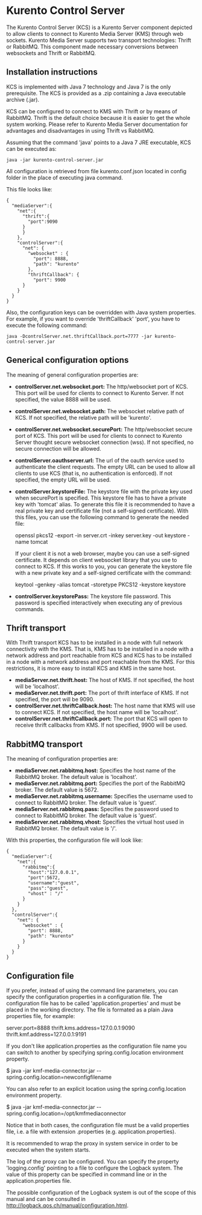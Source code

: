Kurento Control Server
======================

The Kurento Control Server (KCS) is a Kurento Server component depicted to allow
clients to connect to Kurento Media Server (KMS) through web sockets.
Kurento Media Server supports two transport technologies: Thrift or RabbitMQ.
This component made necessary conversions between websockets and Thrift or
RabbitMQ.

Installation instructions
-------------------------

KCS is implemented with Java 7 technology and Java 7 is the only
prerequisite. The KCS is provided as a .zip containing a Java executable archive
(.jar).

KCS can be configured to connect to KMS with Thrift or
by means of RabbitMQ. Thrift is the default choice because it is easier to get
the whole system working. Please refer to Kurento Media Server documentation
for advantages and disadvantages in using Thrift vs RabbitMQ.

Assuming that the command 'java' points to a Java 7 JRE executable, KCS
can be executed as:

    java -jar kurento-control-server.jar

All configuration is retrieved from file kurento.conf.json located in config
folder in the place of executing java command.

This file looks like:

    {
      "mediaServer":{
        "net":{
          "thrift":{
            "port":9090
          }
	      }
	    },
	    "controlServer":{
	      "net": {
	        "websocket" : {
	          "port": 8888,
	          "path": "kurento"
	        },
	        "thriftCallback": {
	          "port": 9900
          }
        }
      }
    }

Also, the configuration keys can be overridden with Java system properties. For
example, if you want to override 'thriftCallback' 'port', you have to execute
the following command:

    java -DcontrolServer.net.thriftCallback.port=7777 -jar kurento-control-server.jar

Generical configuration options
-------------------------------

The meaning of general configuration properties are:

* **controlServer.net.websocket.port:** The http/websocket port of KCS. This port
  will be used for clients to connect to Kurento Server. If not specified, the
  value 8888 will be used.
* **controlServer.net.websocket.path:** The websocket relative path of KCS. If not
  specified, the relative path will be 'kurento'.
* **controlServer.net.websocket.securePort:** The http/websocket secure port of KCS.
  This port will be used for clients to connect to Kurento Server thought secure
  websocket connection (wss). If not specified, no secure connection will be
  allowed.
* **controlServer.oauthserver.url:** The url of the oauth service used to
  authenticate the client requests. The empty URL can be used to allow all
  clients to use KCS (that is, no authentication is enforced). If not specified,
  the empty URL will be used.
* **controlServer.keystoreFile:** The keystore file with the private key used when
  securePort is specified. This keystore file has to have a private key with
  'tomcat' alias. To generate this file it is recommended to have a real private
  key and certificate file (not a self-signed certificate). With this files,
  you can use the following command to generate the needed file:

     openssl pkcs12 -export -in server.crt -inkey server.key -out keystore -name tomcat

  If your client it is not a web browser, maybe you can use a self-signed
  certificate. It depends on client websocket library that you use to connect to
  KCS. If this works to you, you can generate the keystore file with a
  new private key and a self-signed certificate with the command:

    keytool -genkey -alias tomcat -storetype PKCS12 -keystore keystore

* **controlServer.keystorePass:** The keystore file password. This password is
  specified interactively when executing any of previous commands.


Thrift transport
----------------

With Thrift transport KCS has to be installed in a node with full network
connectivity with the KMS. That is, KMS
has to be installed in a node with a network address and port reachable from
KCS and KCS has to be installed in a node with a network address and
port reachable from the KMS. For this restrictions, it is more
easy to install KCS and KMS in the same host.

* **mediaServer.net.thrift.host:** The host of KMS. If not specified, the host will
  be 'localhost'.
* **mediaServer.net.thrift.port:** The port of thrift interface of KMS. If not
  specified, the port will be 9090.
* **controlServer.net.thriftCallback.host:** The host name that KMS will use
  to connect KCS. If not specified, the host name will be 'localhost'.
* **controlServer.net.thriftCallback.port:** The port that KCS will open to receive
  thrift callbacks from KMS. If not specified, 9900 will be used.

RabbitMQ transport
------------------

The meaning of configuration properties are:

* **mediaServer.net.rabbitmq.host:** Specifies the host name of the RabbitMQ broker.
  The default value is 'localhost'.
* **mediaServer.net.rabbitmq.port:** Specifies the port of the RabbitMQ broker.
  The default value is 5672.
* **mediaServer.net.rabbitmq.username:** Specifies the username used to connect to
  RabbitMQ broker. The default value is 'guest'.
* **mediaServer.net.rabbitmq.pass:** Specifies the password used to connect to
  RabbitMQ broker. The default value is 'guest'.
* **mediaServer.net.rabbitmq.vhost:** Specifies the virtual host used in RabbitMQ
  broker. The default value is '/'.

With this properties, the configuration file will look like:

    {
      "mediaServer":{
        "net":{
          "rabbitmq":{
            "host":"127.0.0.1",
            "port":5672,
            "username":"guest",
            "pass":"guest",
            "vhost" : "/"
          }
        }
      },
      "controlServer":{
        "net": {
          "websocket" : {
            "port": 8888,
            "path": "kurento"
          }
        }
      }
    }


Configuration file
------------------

If you prefer, instead of using the command line parameters, you can specify the
configuration properties in a configuration file. The configuration file has to
be called 'application.properties' and must be placed in the working directory.
The file is formated as a plain Java properties file, for example:

server.port=8888
thrift.kms.address=127.0.0.1:9090
thrift.kmf.address=127.0.0.1:9191

If you don't like application.properties as the configuration file name you can
switch to another by specifying spring.config.location environment property.

$ java -jar kmf-media-connector.jar --spring.config.location=newconfigfilename

You can also refer to an explicit location using the spring.config.location
environment property.

$ java -jar kmf-media-connector.jar --spring.config.location=/opt/kmfmediaconnector

Notice that in both cases, the configuration file must be a valid properties file,
i.e. a file with extension .properties (e.g. application.properties).

It is recommended to wrap the proxy in system service in order to be executed
when the system starts.

The log of the proxy can be configured. You can specify the property
'logging.config' pointing to a file to configure the Logback system. The value
of this property can be specified in command line or in the
application.properties file.

The possible configuration of the Logback system is out of the scope of this
manual and can be consulted in http://logback.qos.ch/manual/configuration.html.
